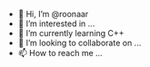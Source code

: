 - 👋 Hi, I’m @roonaar
- 👀 I’m interested in ...
- 🌱 I’m currently learning C++
- 💞️ I’m looking to collaborate on ...
- 📫 How to reach me ...

<!---
roonaar/roonaar is a ✨ special ✨ repository because its `README.md` (this file) appears on your GitHub profile.
You can click the Preview link to take a look at your changes.
--->
